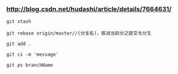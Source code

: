 ### http://blog.csdn.net/hudashi/article/details/7664631/

    git stash 
    
    git rebase origin/master//(分支名)，取消当前分之提交与分叉
    
    git add .
    
    git ci -m 'message'
    
    git ps branchName
 
